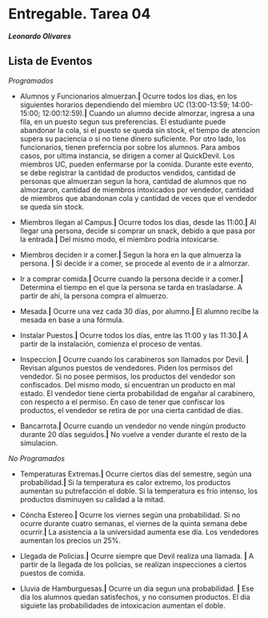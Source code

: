 # Entregable. Tarea 04
***Leonardo Olivares***

## Lista de Eventos

_Programados_

* Alumnos y Funcionarios almuerzan.**|** Ocurre todos los dias, en los siguientes
horarios dependiendo del miembro UC (13:00-13:59; 14:00-15:00; 12:00:12:59).**|**
Cuando un alumno decide almorzar, ingresa a una fila, en un puesto segun sus
preferencias. El estudiante puede abandonar la cola, si el puesto se queda sin
stock, el tiempo de atencion supera su paciencia o si no tiene dinero suficiente.
Por otro lado, los funcionarios, tienen preferncia por sobre los alumnos. Para 
ambos casos, por ultima instancia, se dirigen a comer al QuickDevil. Los miembros
UC, pueden enfermarse por la comida. Durante este evento, se debe registrar la
cantidad de productos vendidos, cantidad de personas que almuerzan segun la hora,
cantidad de alumnos que no almorzaron, cantidad de miembros intoxicados por 
vendedor, cantidad de miembros que abandonan cola y cantidad de veces que el
vendedor se queda sin stock.

* Miembros llegan al Campus.**|** Ocurre todos los dias, desde las 11:00.**|**
Al llegar una persona, decide si comprar un snack, debido a que pasa por la
entrada.**|**  Del mismo modo, el miembro podria intoxicarse. 

* Miembros deciden ir a comer.**|** Segun la hora en la que almuerza la persona.
**|** Si decide ir a comer, se procede al evento de ir a almorzar.

* Ir a comprar comida.**|** Ocurre cuando la persona decide ir a comer.**|**
Determina el tiempo en el que la persona se tarda en trasladarse. A partir de
ahí, la persona compra el almuerzo.

* Mesada.**|** Ocurre una vez cada 30 días, por alumno.**|** El alumno recibe
la mesada en base a una fórmula.

* Instalar Puestos.**|** Ocurre todos los días, entre las 11:00 y las 11:30.**|**
A partir de la instalación, comienza el proceso de ventas.

* Inspeccion.**|** Ocurre cuando los carabineros son llamados por Devil. **|**
Revisan algunos puestos de vendedores. Piden los permisos del vendedor. Si no
posee permisos, los productos del vendedor son confiscados. Del mismo modo, si
encuentran un producto en mal estado. El vendedor tiene cierta probabilidad
de engañar al carabinero, con respecto a el permiso. En caso de tener que
confiscar los productos, el vendedor se retira de por una cierta cantidad de
dias.

* Bancarrota.**|** Ocurre cuando un vendedor no vende ningún producto durante
20 días seguidos.**|** No vuelve a vender durante el resto de la simulacion.

_No Programados_

* Temperaturas Extremas.**|** Ocurre ciertos días del semestre, según una 
probabilidad.**|** Si la temperatura es calor extremo, los productos aumentan
su putrefacción el doble. Si la temperatura es frío intenso, los productos
disminuyen su calidad a la mitad.

* Cóncha Estereo.**|** Ocurre los viernes según una probabilidad. Si no ocurre
durante cuatro semanas, el viernes de la quinta semana debe ocurrir.**|** La
asistencia a la universidad aumenta ese día. Los vendedores aumentan los precios
un 25%.

* Llegada de Policias.**|** Ocurre siempre que Devil realiza una llamada. **|**
A partir de la llegada de los policias, se realizan inspecciones a ciertos 
puestos de comida.

* Lluvia de Hamburguesas.**|** Ocurre un dia segun una probabilidad. **|**
Ese dia los alumnos quedan satisfechos, y no consumen productos. El dia siguiete
las probabilidades de intoxicacion aumentan el doble.
